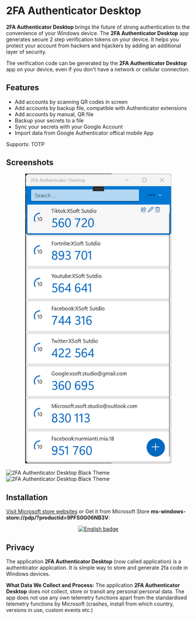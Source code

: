 # 2FA Authenticator Desktop
**2FA Authenticator Desktop** brings the future of strong authentication to the convenience of your Windows device.
The **2FA Authenticator Desktop** app generates secure 2 step verification tokens on your device. It helps you protect your account from hackers and hijackers by adding an additional layer of security.

The verification code can be generated by the **2FA Authenticator Desktop** app on your device, even if you don't have a network or cellular connection.

## Features
- Add accounts by scanning QR codes in screen
- Add accounts by backup file, compatible with Authenticator extensions
- Add accounts by manual, QR file
- Backup your secrets to a file
- Sync your secrets with your Google Account
- Import data from Google Authenticator offical mobile App

Supports:
TOTP

## Screenshots
<p align="center">
<img src="Screenshot/White-App.png" alt="2FA Authenticator Desktop White Theme" width="400" /> 
</p>
<p>
 <img src="Screenshot/Black.png" alt=" 2FA Authenticator Desktop Black Theme" width="400" />
 <img src="Screenshot/White-Full.png" alt=" 2FA Authenticator Desktop Black Theme" width="400" />
</p>

## Installation

[Visit Microsoft store websites](https://www.microsoft.com/store/apps/9PFS0G06NB3V) or Get it from Microsoft Store **ms-windows-store://pdp/?productid=9PFS0G06NB3V**:
<p align="center">
	<a href="ms-windows-store://pdp/?productid=9PG6WJGP511T"><img src='https://developer.microsoft.com/store/badges/images/English_get-it-from-MS.png' alt='English badge' width="150" /></a>
</p>


## Privacy

The application **2FA Authenticator Desktop** (now called application) is a authenticator application. It is simple way to store and generate 2fa code in Windows devices.

**What Data We Collect and Process:** The application **2FA Authenticator Desktop** does not collect, store or transit any personal personal data.
The app does not use any own telemetry functions apart from the standardised telemetry functions by Microsoft (crashes, install from which country, versions in use, custom events etc.)
